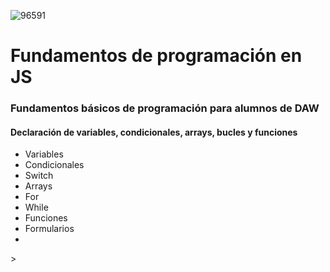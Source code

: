![96591](https://user-images.githubusercontent.com/73523406/141286536-bbd4eba6-eb27-47ed-8d1c-d78b05d849fd.jpg)

# Fundamentos de programación en JS

### Fundamentos básicos de programación para alumnos de DAW
#### Declaración de variables, condicionales, arrays, bucles y funciones
- Variables
- Condicionales
- Switch
- Arrays
- For
- While
- Funciones
- Formularios
- 
<script async src="//jsfiddle.net/joanprofe23/oe7jbqhr/1/embed/js,html,result/"></script>>
